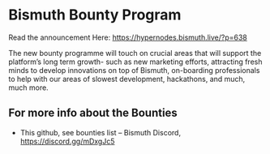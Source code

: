 # Bismuth Bounty Program

Read the announcement Here: https://hypernodes.bismuth.live/?p=638

The new bounty programme will touch on crucial areas that will support the platform’s long term growth- such as new marketing efforts, attracting fresh minds to develop innovations on top of Bismuth, on-boarding professionals to help with our areas of slowest development, hackathons, and much, much more.

## For more info about the Bounties

- This github, see bounties list
– Bismuth Discord, https://discord.gg/mDxgJc5
